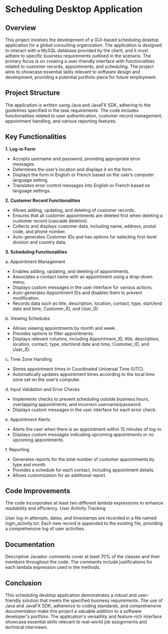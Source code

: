 # Scheduling Desktop Application
## Overview

This project involves the development of a GUI-based scheduling desktop application for a global consulting organization. 
The application is designed to interact with a MySQL database provided by the client, and it must adhere to specific business requirements outlined in the scenario. 
The primary focus is on creating a user-friendly interface with functionalities related to customer records, appointments, and scheduling. 
The project aims to showcase essential skills relevant to software design and development, providing a potential portfolio piece for future employment.
## Project Structure

The application is written using Java and JavaFX SDK, adhering to the guidelines specified in the task requirements. 
The code includes functionalities related to user authentication, customer record management, appointment handling, and various reporting features.

## Key Functionalities
<b>1. Log-in Form </b>

* Accepts username and password, providing appropriate error messages.
* Determines the user’s location and displays it on the form.
* Displays the form in English or French based on the user’s computer language setting.
* Translates error control messages into English or French based on language settings.

<b>2. Customer Record Functionalities </b>

* Allows adding, updating, and deleting of customer records.
* Ensures that all customer appointments are deleted first when deleting a customer record (cascade deletion).
* Collects and displays customer data, including name, address, postal code, and phone number.
* Auto-generates Customer IDs and has options for selecting first-level division and country data.

<b>3. Scheduling Functionalities </b>

a. Appointment Management

* Enables adding, updating, and deleting of appointments.
* Associates a contact name with an appointment using a drop-down menu.
* Displays custom messages in the user interface for various actions.
* Auto-generates Appointment IDs and disables them to prevent modification.
* Records data such as title, description, location, contact, type, start/end date and time, Customer_ID, and User_ID.

b. Viewing Schedules

* Allows viewing appointments by month and week.
* Provides options to filter appointments.
* Displays relevant columns, including Appointment_ID, title, description, location, contact, type, start/end date and time, Customer_ID, and User_ID.

c. Time Zone Handling

* Stores appointment times in Coordinated Universal Time (UTC).
* Automatically updates appointment times according to the local time zone set on the user’s computer.

d. Input Validation and Error Checks

* Implements checks to prevent scheduling outside business hours, overlapping appointments, and incorrect username/password.
* Displays custom messages in the user interface for each error check.

e. Appointment Alerts

* Alerts the user when there is an appointment within 15 minutes of log-in.
* Displays custom messages indicating upcoming appointments or no upcoming appointments.

f. Reporting

* Generates reports for the total number of customer appointments by type and month.
* Provides a schedule for each contact, including appointment details.
* Allows customization for an additional report.

## Code Improvements

The code incorporates at least two different lambda expressions to enhance readability and efficiency.
User Activity Tracking

User log-in attempts, dates, and timestamps are recorded in a file named login_activity.txt. Each new record is appended to the existing file, providing a comprehensive log of user activities.
## Documentation

Descriptive Javadoc comments cover at least 70% of the classes and their members throughout the code. The comments include justifications for each lambda expression used in the methods.
## Conclusion

This scheduling desktop application demonstrates a robust and user-friendly solution that meets the specified business requirements. The use of Java and JavaFX SDK, adherence to coding standards, and comprehensive documentation make this project a valuable addition to a software developer's portfolio. The application's versatility and feature-rich interface showcase essential skills relevant to real-world job assignments and technical interviews.
